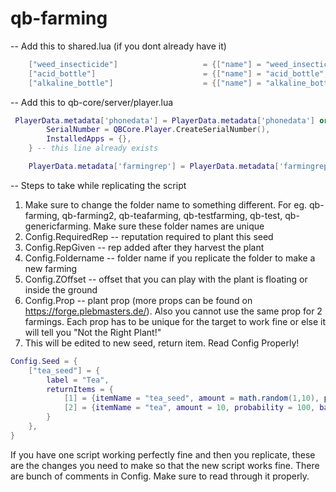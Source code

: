 # qb-farming

-- Add this to shared.lua (if you dont already have it)

```lua
	["weed_insecticide"] 			 	   = {["name"] = "weed_insecticide", 					["label"] = "Insecticide", 				["weight"] = 100, 		["type"] = "item", 		["image"] = "insecticides.png", 	  	  ["unique"] = false, 	  ["useable"] = true, 	   ["shouldClose"] = true,    ["combinable"] = nil,    ["description"] = "Insecticides for marijuana"},
	["acid_bottle"] 			 	   	   = {["name"] = "acid_bottle", 						["label"] = "Acid", 					["weight"] = 500, 		["type"] = "item", 		["image"] = "acid.png", 	  	  		  ["unique"] = false, 	  ["useable"] = false, 	   ["shouldClose"] = true,    ["combinable"] = nil,    ["description"] = "Bottle of acid solution"},
	["alkaline_bottle"] 			 	   = {["name"] = "alkaline_bottle", 					["label"] = "Alkaline", 				["weight"] = 500, 		["type"] = "item", 		["image"] = "alkaline.png", 	  	  	  ["unique"] = false, 	  ["useable"] = false, 	   ["shouldClose"] = true,    ["combinable"] = nil,    ["description"] = "Bottle of alkaline solution"},
```


-- Add this to qb-core/server/player.lua

```lua
 PlayerData.metadata['phonedata'] = PlayerData.metadata['phonedata'] or {
        SerialNumber = QBCore.Player.CreateSerialNumber(),
        InstalledApps = {},
    } -- this line already exists

    PlayerData.metadata['farmingrep'] = PlayerData.metadata['farmingrep'] or 0 -- add this line
```


-- Steps to take while replicating the script

1. Make sure to change the folder name to something different. For eg. qb-farming, qb-farming2, qb-teafarming, qb-testfarming, qb-test, qb-genericfarming. Make sure these folder names are unique
2. Config.RequiredRep -- reputation required to plant this seed
3. Config.RepGiven  -- rep added after they harvest the plant
4. Config.Foldername  -- folder name if you replicate the folder to make a new farming
5. Config.ZOffset -- offset that you can play with the plant is floating or inside the ground
6. Config.Prop -- plant prop (more props can be found on https://forge.plebmasters.de/). Also you cannot use the same prop for 2 farmings. Each prop has to be unique for the target to work fine or else it will tell you "Not the Right Plant!"
7.  This will be edited to new seed, return item. Read Config Properly!

```lua
Config.Seed = {
    ["tea_seed"] = {
        label = "Tea",
        returnItems = {
            [1] = {itemName = "tea_seed", amount = math.random(1,10), probability = 10, basedOnHealth = false},
            [2] = {itemName = "tea", amount = 10, probability = 100, basedOnHealth = true},
        }
    },
}
```

If you have one script working perfectly fine and then you replicate, these are the changes you need to make so that the new script works fine.
There are bunch of comments in Config. Make sure to read through it properly.